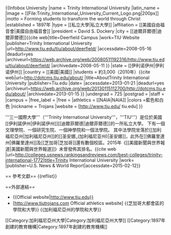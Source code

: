 {{Infobox University
|name           = Trinity International University
|latin_name     = 
|image          = [[File:Trinity_International_University_Current_Logo.png|200px]]
|motto          = Forming students to transform the world through Christ
|established    = 1897年
|type           = [[私立大學|私立大學]]
|affiliation    = [[美國自由福音會|美國自由福音會]]
|president      = David S. Dockery
|city           = [[迪爾菲爾德|迪爾菲爾德]]<ref name="tiu-deerfield">{{cite web|title=Deerfield Campus |work=TIU Website |publisher=Trinity International University |url=http://www.tiu.edu/tiu/about/deerfield/ |accessdate=2008-05-16 |deadurl=yes |archiveurl=https://web.archive.org/web/20080511192316/http://www.tiu.edu/tiu/about/deerfield/ |archivedate=2008-05-11 }}</ref>
|state          = [[伊利诺伊州|伊利诺伊州]]
|country        = [[美國|美國]]
|students       = 約3,000（2010年）<ref name="tiu.edu">{{cite web|url=http://dotcms.tiu.edu/about/ |title=AboutTrinity International University |publisher=Tiu.edu |date= |accessdate=2013-01-21 |deadurl=yes |archiveurl=https://web.archive.org/web/20130115112700/http://dotcms.tiu.edu/about/ |archivedate=2013-01-15 }}</ref>
|undergrad      = 725 
|postgrad       = 
|staff          = 
|campus         = 
|free_label     = 
|free           =
|athletics      = [[NAIA|NAIA]]
|colors         =藍色和白色
|nickname       = Trojans
|website       = [http://www.tiu.edu/ tiu.edu]
}}

'''三一國際大學'''（'''Trinity International University'''，'''TIU'''）是位於美國[[伊利諾伊州|伊利諾伊州]][[迪爾菲爾德|迪爾菲爾德]]的一所私立大學。<ref name="tiu-deerfield" /> 下有一個文理學院、一個研究生院、一個神學院和一個法學院。<ref name="tiu.edu"/> 其中法學院坐落於[[加利福尼亞州|加利福尼亞州]]的[[圣安娜_(加利福尼亚州)|圣安娜]]，此外在[[佛羅里達州|佛羅里達州]]及[[芝加哥|芝加哥]]還有數個校區。2015年《[[美國新聞與世界報道|美國新聞與世界報道]]》未曾發佈其排名。<ref>{{cite web |url=http://colleges.usnews.rankingsandreviews.com/best-colleges/trinity-international-1772|title=Trinity International University |work= |publisher=U.S. News & World Report|accessdate=2015-02-12}}</ref>

== 參考文獻==
{{reflist}}

==外部連結==
* {{Official website|http://www.tiu.edu}}
* [http://www.tiutrojans.com Official athletics website]
{{芝加哥大都會區的學院和大學}}
{{加利福尼亞州的學院和大學}}

[[Category:加利福尼亞州大學|Category:加利福尼亞州大學]]
[[Category:1897年創建的教育機構|Category:1897年創建的教育機構]]